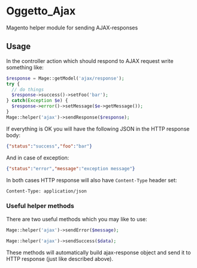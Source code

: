 # Oggetto_Ajax

Magento helper module for sending AJAX-responses

## Usage

In the controller action which should respond to AJAX request write something like:

```php
$response = Mage::getModel('ajax/response');
try {
  // do things
  $response->success()->setFoo('bar');
} catch(Exception $e) {
  $response->error()->setMessage($e->getMessage());
}
Mage::helper('ajax')->sendResponse($response);
```

If everything is OK you will have the following JSON in the HTTP response body:

```JSON
{"status":"success","foo":"bar"}
```

And in case of exception:
```JSON
{"status":"error","message":"exception message"}
```

In both cases HTTP response will also have `Content-Type` header set:
```HEADER
Content-Type: application/json
```

### Useful helper methods

There are two useful methods which you may like to use:

```php
Mage::helper('ajax')->sendError($message);
```

```php
Mage::helper('ajax')->sendSuccess($data);
```

These methods will automatically build ajax-response object and send it to HTTP response (just like described above).